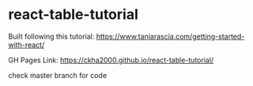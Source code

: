 # react-table-tutorial
Built following this tutorial: https://www.taniarascia.com/getting-started-with-react/

GH Pages Link: https://ckha2000.github.io/react-table-tutorial/

check master branch for code
